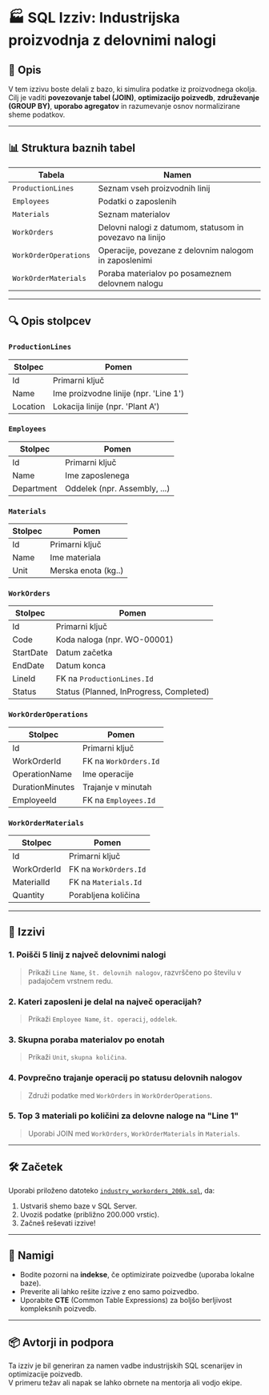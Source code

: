 # 🏭 SQL Izziv: Industrijska proizvodnja z delovnimi nalogi

## 📘 Opis

V tem izzivu boste delali z bazo, ki simulira podatke iz proizvodnega okolja. Cilj je vaditi **povezovanje tabel (JOIN)**, **optimizacijo poizvedb**, **združevanje (GROUP BY)**, **uporabo agregatov** in razumevanje osnov normalizirane sheme podatkov.

---

## 📊 Struktura baznih tabel

| Tabela               | Namen                                                                 |
|----------------------|------------------------------------------------------------------------|
| `ProductionLines`    | Seznam vseh proizvodnih linij                                          |
| `Employees`          | Podatki o zaposlenih                                                   |
| `Materials`          | Seznam materialov                                                      |
| `WorkOrders`         | Delovni nalogi z datumom, statusom in povezavo na linijo               |
| `WorkOrderOperations`| Operacije, povezane z delovnim nalogom in zaposlenimi                 |
| `WorkOrderMaterials` | Poraba materialov po posameznem delovnem nalogu                        |

---

## 🔍 Opis stolpcev

### `ProductionLines`
| Stolpec   | Pomen                                 |
|-----------|---------------------------------------|
| Id        | Primarni ključ                        |
| Name      | Ime proizvodne linije (npr. 'Line 1') |
| Location  | Lokacija linije (npr. 'Plant A')      |

### `Employees`
| Stolpec    | Pomen                         |
|------------|-------------------------------|
| Id         | Primarni ključ                |
| Name       | Ime zaposlenega               |
| Department | Oddelek (npr. Assembly, ...)  |

### `Materials`
| Stolpec | Pomen              |
|--------|---------------------|
| Id     | Primarni ključ      |
| Name   | Ime materiala       |
| Unit   | Merska enota (kg..) |

### `WorkOrders`
| Stolpec   | Pomen                                   |
|-----------|------------------------------------------|
| Id        | Primarni ključ                          |
| Code      | Koda naloga (npr. WO-00001)             |
| StartDate | Datum začetka                           |
| EndDate   | Datum konca                             |
| LineId    | FK na `ProductionLines.Id`              |
| Status    | Status (Planned, InProgress, Completed) |

### `WorkOrderOperations`
| Stolpec         | Pomen                          |
|-----------------|--------------------------------|
| Id              | Primarni ključ                 |
| WorkOrderId     | FK na `WorkOrders.Id`          |
| OperationName   | Ime operacije                  |
| DurationMinutes | Trajanje v minutah             |
| EmployeeId      | FK na `Employees.Id`           |

### `WorkOrderMaterials`
| Stolpec     | Pomen                       |
|-------------|-----------------------------|
| Id          | Primarni ključ              |
| WorkOrderId | FK na `WorkOrders.Id`       |
| MaterialId  | FK na `Materials.Id`        |
| Quantity    | Porabljena količina         |

---

## 🎯 Izzivi

### 1. Poišči 5 linij z največ delovnimi nalogi
> Prikaži `Line Name`, `št. delovnih nalogov`, razvrščeno po številu v padajočem vrstnem redu.

### 2. Kateri zaposleni je delal na največ operacijah?
> Prikaži `Employee Name`, `št. operacij`, `oddelek`.

### 3. Skupna poraba materialov po enotah
> Prikaži `Unit`, `skupna količina`.

### 4. Povprečno trajanje operacij po statusu delovnih nalogov
> Združi podatke med `WorkOrders` in `WorkOrderOperations`.

### 5. Top 3 materiali po količini za delovne naloge na "Line 1"
> Uporabi JOIN med `WorkOrders`, `WorkOrderMaterials` in `Materials`.

---

## 🛠️ Začetek

Uporabi priloženo datoteko [`industry_workorders_200k.sql`](industry_workorders_200k.sql), da:

1. Ustvariš shemo baze v SQL Server.
2. Uvoziš podatke (približno 200.000 vrstic).
3. Začneš reševati izzive!

---

## 📌 Namigi

- Bodite pozorni na **indekse**, če optimizirate poizvedbe (uporaba lokalne baze).
- Preverite ali lahko rešite izzive z eno samo poizvedbo.
- Uporabite **CTE** (Common Table Expressions) za boljšo berljivost kompleksnih poizvedb.

---

## 📦 Avtorji in podpora

Ta izziv je bil generiran za namen vadbe industrijskih SQL scenarijev in optimizacije poizvedb.  
V primeru težav ali napak se lahko obrnete na mentorja ali vodjo ekipe.
